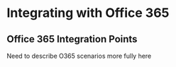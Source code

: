 # Integrating with Office 365

## Office 365 Integration Points

Need to describe O365 scenarios more fully here
